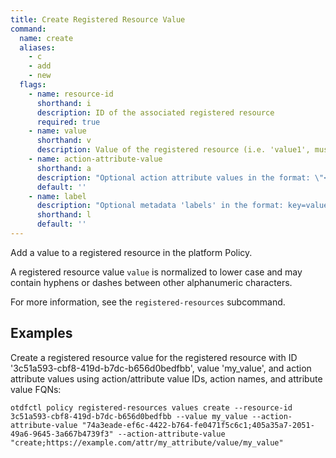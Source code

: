 ```yaml
---
title: Create Registered Resource Value
command:
  name: create
  aliases:
    - c
    - add
    - new
  flags:
    - name: resource-id
      shorthand: i
      description: ID of the associated registered resource
      required: true
    - name: value
      shorthand: v
      description: Value of the registered resource (i.e. 'value1', must be unique within the Registered Resource)
    - name: action-attribute-value
      shorthand: a
      description: "Optional action attribute values in the format: \"<action_id | action_name>;<attribute_value_id | attribute_value_fqn>\""
      default: ''
    - name: label
      description: "Optional metadata 'labels' in the format: key=value"
      shorthand: l
      default: ''
---
```


Add a value to a registered resource in the platform Policy.

A registered resource value `value` is normalized to lower case and may contain hyphens or dashes between other alphanumeric characters.

For more information, see the `registered-resources` subcommand.

## Examples

Create a registered resource value for the registered resource with ID '3c51a593-cbf8-419d-b7dc-b656d0bedfbb', value 'my_value', and action attribute values using action/attribute value IDs, action names, and attribute value FQNs:

```shell
otdfctl policy registered-resources values create --resource-id 3c51a593-cbf8-419d-b7dc-b656d0bedfbb --value my_value --action-attribute-value "74a3eade-ef6c-4422-b764-fe0471f5c6c1;405a35a7-2051-49a6-9645-3a667b4739f3" --action-attribute-value "create;https://example.com/attr/my_attribute/value/my_value"
```
